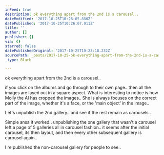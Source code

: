 ```yaml
---
inFeed: true
description: ok everything apart from the 2nd is a carousel..
dateModified: '2017-10-25T10:26:05.886Z'
datePublished: '2017-10-25T10:26:07.011Z'
title: ''
author: []
publisher: {}
via: {}
starred: false
datePublishedOriginal: '2017-10-25T10:23:18.232Z'
sourcePath: _posts/2017-10-25-ok-everything-apart-from-the-2nd-is-a-carousel.md
_type: Blurb

---
```

ok everything apart from the 2nd is a carousel..

if you click on the albums and go through to their own page.. then all the images are layed out in a square aspect. What is interesting to notice is how Molly the AI has cropped the images.. She is always focuses on the correct part of the image, whether it's a face, or the 'main object' in the image..

Let's unpublish the 2nd gallery.. and see if the rest remain as carousels..

Simple ansa it worked.. unpublishing the one gallery that wasn't a carousel left a page of 5 galleries all in carousel fashion.. it seems after the initial carousel, its then layout, and then every other subsequent gallery is carousel again..

I re published the non-carousel gallery for people to see..